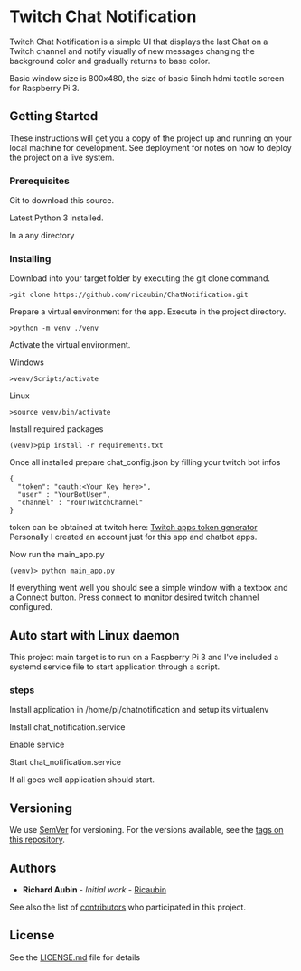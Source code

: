 # Twitch Chat Notification

Twitch Chat Notification is a simple UI that displays 
the last Chat on a Twitch channel and notify visually of new messages
changing the background color and gradually returns to base color.

Basic window size is 800x480, the size of basic 5inch hdmi tactile screen
for Raspberry Pi 3.

## Getting Started

These instructions will get you a copy of the project up and
 running on your local machine for development.
  See deployment for notes on how to deploy the project on a live
   system.

### Prerequisites

Git to download this source.

Latest Python 3 installed.

In a any directory

### Installing

Download into your target folder by executing the git clone command.

```
>git clone https://github.com/ricaubin/ChatNotification.git
```

Prepare a virtual environment for the app. Execute in the project directory.

```
>python -m venv ./venv
```

Activate the virtual environment.

Windows
```
>venv/Scripts/activate
```

Linux
```
>source venv/bin/activate
```

Install required packages

````
(venv)>pip install -r requirements.txt
````

Once all installed prepare chat_config.json by filling your twitch bot infos
````
{
  "token": "oauth:<Your Key here>",
  "user" : "YourBotUser",
  "channel" : "YourTwitchChannel"
}
````

token can be obtained at twitch here: [Twitch apps token generator](https://twitchapps.com/tmi/)
Personally I created an account just for this app and chatbot apps.

Now run the main_app.py

```
(venv)> python main_app.py
```

If everything went well you should see a simple window with a textbox
and a Connect button. Press connect to monitor desired twitch channel
configured.

## Auto start with Linux daemon

This project main target is to run on a Raspberry Pi 3 and I've included
a systemd service file to start application through a script.

### steps
Install application in /home/pi/chatnotification and setup its virtualenv

Install chat_notification.service

Enable service

Start chat_notification.service

If all goes well application should start.

## Versioning

We use [SemVer](http://semver.org/) for versioning. For the versions available, see the [tags on this repository](https://github.com/your/project/tags). 

## Authors

* **Richard Aubin** - *Initial work* - [Ricaubin](https://github.com/ricaubin)

See also the list of [contributors](https://github.com/ricaubin/ChatNotification/contributors) who participated in this project.

## License

See the [LICENSE.md](LICENSE.md) file for details
